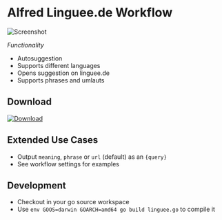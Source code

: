 # Alfred Linguee.de Workflow

![Screenshot](https://raw.github.com/zusatzstoff/linguee-alfred-workflow/master/screenshot.png)

*Functionality*

- Autosuggestion
- Supports different languages
- Opens suggestion on linguee.de
- Supports phrases and umlauts

## Download

[![Download](https://raw.github.com/zusatzstoff/linguee-alfred-workflow/master/workflow-icon.png)](https://raw.github.com/zusatzstoff/linguee-alfred-workflow/master/linguee-de-workflow.alfredworkflow)

## Extended Use Cases

- Output `meaning`, `phrase` or `url` (default) as an `{query}`
- See workflow settings for examples

## Development

- Checkout in your go source workspace
- Use ``env GOOS=darwin GOARCH=amd64 go build linguee.go`` to compile it

